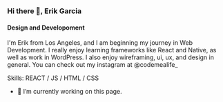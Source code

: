 ### Hi there 👋, Erik Garcia
#### Design and Developoment
I'm Erik from Los Angeles, and I am beginning my journey in Web Development. I really enjoy learning frameworks like React and Native, as well as work in WordPress. I also enjoy wireframing, ui, ux, and design in general. You can check out my instagram at @codemealife_

Skills: REACT / JS / HTML / CSS

- 🔭 I’m currently working on this page. 









